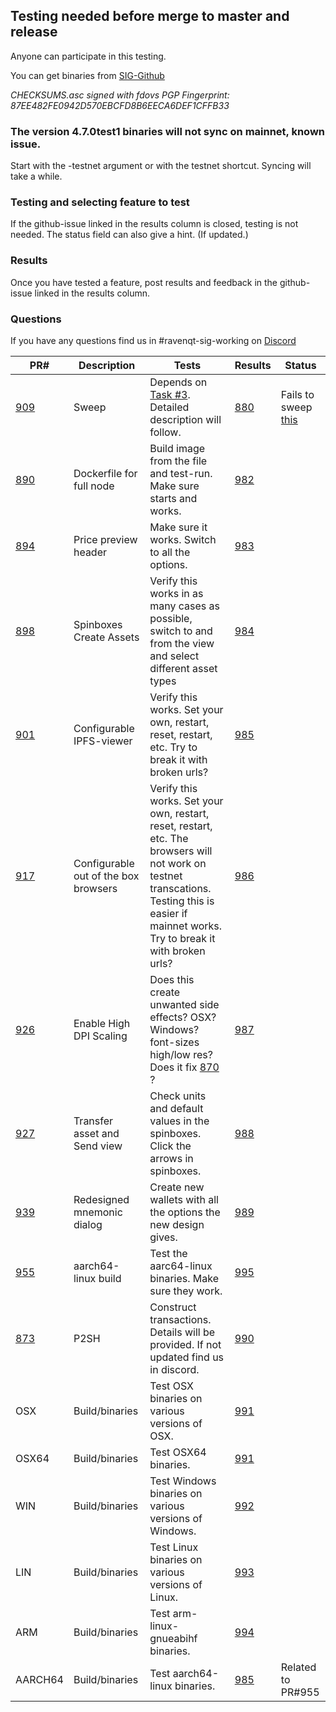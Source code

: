 ## Testing needed before merge to master and release

Anyone can participate in this testing.

You can get binaries from [SIG-Github](https://github.com/Ravenqt-RVN-SIG/Ravencoin/releases)

_CHECKSUMS.asc signed with fdovs PGP Fingerprint: 87EE482FE0942D570EBCFD8B6EECA6DEF1CFFB33_

### The version 4.7.0test1 binaries will not sync on mainnet, known issue. 
Start with the -testnet argument or with the testnet shortcut. Syncing will take a while.

### Testing and selecting feature to test
If the github-issue linked in the results column is closed, testing is not needed. The status field can also give a hint. (If updated.)

### Results
Once you have tested a feature, post results and feedback in the github-issue linked in the results column.

### Questions
If you have any questions find us in #ravenqt-sig-working on [Discord](https://discord.gg/jn6uhur)


| PR#  | Description          | Tests                         |Results| Status        |
|------|----------------------|-------------------------------|-------|---------------|
|[909](https://github.com/RavenProject/Ravencoin/commit/73619e9e14ab06d4a11c52155b8c6f8c17206de4)|Sweep|Depends on [Task #3](https://github.com/fdoving/RavenStash/blob/main/tasks-4.7.0test.md). Detailed description will follow.|[880](https://github.com/RavenProject/Ravencoin/issues/880)|Fails to sweep [this](https://rvnt.cryptoscope.io/address/?address=mj15TuQH36sA6wxdCaNWJz4GrHMQp6rryv)|
|[890](https://github.com/RavenProject/Ravencoin/commit/e5c4e87e5e58a429de2e4443ca00d0a7848217b5)|Dockerfile for full node|Build image from the file and test-run. Make sure starts and works.|[982](https://github.com/RavenProject/Ravencoin/issues/982)||
|[894](https://github.com/RavenProject/Ravencoin/commit/daf21eab44c68e46251148ac117305b6022ade37)|Price preview header|Make sure it works. Switch to all the options.|[983](https://github.com/RavenProject/Ravencoin/issues/983)||
|[898](https://github.com/RavenProject/Ravencoin/commit/74e4b223c35c733ff08b6c766a9fd9561e90c1f7)|Spinboxes Create Assets|Verify this works in as many cases as possible, switch to and from the view and select different asset types|[984](https://github.com/RavenProject/Ravencoin/issues/984)||
|[901](https://github.com/RavenProject/Ravencoin/commit/0ab725d6903bba080ea4552ea9d7e3330aa67391)|Configurable IPFS-viewer|Verify this works. Set your own, restart, reset, restart, etc. Try to break it with broken urls?|[985](https://github.com/RavenProject/Ravencoin/issues/985)||
|[917](https://github.com/RavenProject/Ravencoin/commit/d36cb41f10289edea7011a72248ca1a2d29a5dbf)|Configurable out of the box browsers|Verify this works. Set your own, restart, reset, restart, etc. The browsers will not work on testnet transcations. Testing this is easier if mainnet works. Try to break it with broken urls?|[986](https://github.com/RavenProject/Ravencoin/issues/986)||
|[926](https://github.com/RavenProject/Ravencoin/commit/ddc821eec726eafc7ba444b177d0190d785a0925)|Enable High DPI Scaling|Does this create unwanted side effects? OSX? Windows? font-sizes high/low res? Does it fix [870](https://github.com/RavenProject/Ravencoin/issues/870) ? |[987](https://github.com/RavenProject/Ravencoin/issues/987)||
|[927](https://github.com/RavenProject/Ravencoin/commit/ce3a6ed4f395ac0c64204c6fab76bd7d274a2493)|Transfer asset and Send view|Check units and default values in the spinboxes. Click the arrows in spinboxes.|[988](https://github.com/RavenProject/Ravencoin/issues/988)||
|[939](https://github.com/RavenProject/Ravencoin/commit/932a983bf0d9ea14a104457431b7576dcb1dcc49)|Redesigned mnemonic dialog|Create new wallets with all the options the new design gives.|[989](https://github.com/RavenProject/Ravencoin/issues/989)||
|[955](https://github.com/RavenProject/Ravencoin/commit/a8be3193f470837fbcefe63e54f45200e922ca59)|aarch64-linux build|Test the aarc64-linux binaries. Make sure they work.|[995](https://github.com/RavenProject/Ravencoin/issues/995)||
|[873](https://github.com/RavenProject/Ravencoin/commit/a7e305b16b104401b6efb890450a878467bd4c94)|P2SH|Construct transactions. Details will be provided. If not updated find us in discord.|[990](https://github.com/RavenProject/Ravencoin/issues/990)||
|OSX|Build/binaries|Test OSX binaries on various versions of OSX. |[991](https://github.com/RavenProject/Ravencoin/issues/991)||
|OSX64|Build/binaries|Test OSX64 binaries.|[991](https://github.com/RavenProject/Ravencoin/issues/991)||
|WIN|Build/binaries|Test Windows binaries on various versions of Windows. |[992](https://github.com/RavenProject/Ravencoin/issues/992)||
|LIN|Build/binaries|Test Linux binaries on various versions of Linux. |[993](https://github.com/RavenProject/Ravencoin/issues/993)||
|ARM|Build/binaries|Test arm-linux-gnueabihf binaries.|[994](https://github.com/RavenProject/Ravencoin/issues/994)||
|AARCH64|Build/binaries|Test aarch64-linux binaries.|[985](https://github.com/RavenProject/Ravencoin/issues/985)|Related to PR#955|

